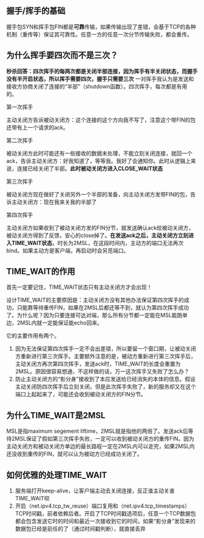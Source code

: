 ## 握手/挥手的基础
握手包SYN和挥手包FIN都是**可靠**传输，如果传输出现了差错，会基于TCP的各种机制（重传等）保证其可靠性。任意一方的任意一次分节传输失败，都会重传。

## 为什么挥手要四次而不是三次？
**秒杀回答：四次挥手的每两次都是关闭半部连接，因为挥手有半关闭状态，而握手没有半开启状态，所以挥手需要四次，握手只需要三次**
一对挥手我认为是发送和接收方协商关闭了连接的“半部”（shutdown函数）。四次挥手，每次都是有用的。

第一次挥手

主动关闭方告诉被动关闭方：这个连接的这个方向我不写了，注意这个带FIN的包还带有上一个请求的ack。

第二次挥手

被动关闭方此时可能还有一些接收的数据未处理，不能立刻关闭连接，就回一个ack，告诉主动关闭方：好我知道了，等等我。我好了会通知你。此时从逻辑上来说，连接已经关闭了半部。**此时被动关闭方进入CLOSE_WAIT状态**

第三次挥手

被动关闭方现在做好了关闭另外一个半部的准备，向主动关闭方发带FIN的包，告诉主动关闭方：现在我来关我的半部了

第四次挥手

主动关闭方如果收到了被动关闭方发的FIN分节，就发送确认ack给被动关闭方，被动关闭方得到了反馈，安心的close掉了。**在发送ack之后，主动关闭方立刻进入TIME_WAIT状态**，时长为2MSL，在这段时间内，主动方的端口无法再次bind。如果主动方是客户端，再启动时会另觅端口。

## TIME_WAIT的作用
首先一定要记住，TIME_WAIT状态只有主动关闭方才会出现！

设计TIME_WAIT的主要原因是：主动关闭方没有其他办法保证第四次挥手的成功，只能靠等待重传FIN，如果在2MSL后都还等不到，就认为第四次挥手成功了。为什么呢？因为只要连接可达对端，那么所有分节都一定能在MSL能跑单边，2MSL内就一定能保证能echo回来。

它的主要作用有两个。
1. 因为无法保证第四次挥手一定不会出差错，所以要留一个窗口期，让被动关闭方重新进行第三次挥手。主要额外注意的是，被动方重新进行第三次挥手后，主动关闭方再次第四次挥手，发送ack时，TIME_WAIT的长度会重置为2MSL。原因很容易想通，不这样做的话，万一这次挥手又失败了怎么办？
2. 防止主动关闭方的“影分身”接收到了本应发送给已经消失的本体的信息。假设主动关闭防四次挥手后立刻关闭，但是此次挥手失败了，新的服务却又在这个端口上起起来了，可能还会收到被动关闭方的FIN分节。

## 为什么TIME_WAIT是2MSL
MSL是指maximum segement liftime，2MSL就是指他的两倍了。发送ack后等待2MSL保证了假如第三次挥手失败，一定可以收到被动关闭方的重传FIN。因为主动关闭方和被动关闭方单边的最长路程一定在2MSL内可以走完，如果2MSL内还没收到重传的FIN，就可以认为被动方已经成功关闭了。

## 如何优雅的处理TIME_WAIT
1. 服务端打开keep-alive，让客户端主动去关闭连接，反正谁主动关谁TIME_WAIT呗
2. 开启（net.ipv4.tcp_tw_reuse）端口复用和（net.ipv4.tcp_timestamps）TCP时间戳，前者依赖后者。开启了TCP时间戳选项后，任意一个TCP数据包都会包含发送它时的时间和最近一次接收到它的时间，如果“影分身”发现来的数据包已经是前任的了（通过时间戳判断），就直接丢弃